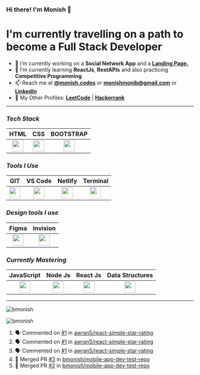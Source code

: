 ### Hi there! I'm Monish 👋

# I'm currently travelling on a path to become a Full Stack Developer

- 🔭 I’m currently working on a **Social Network App** and a [**Landing Page.**](https://bmonish.github.io/early-storage/)
- 🌱 I’m currently learning **ReactJs**, **RestAPIs** and also practicing **Competitive Programming**
- 📫 Reach me at [**@monish.codes**](https://www.instagram.com/monish.codes/) or **monishmonib@gmail.com** or [**LinkedIn**](https://linkedin.com/in/bmonish)
- 👤 My Other Profiles: [**LeetCode**](https://leetcode.com/bmonish/) | [**Hackerrank**](https://www.hackerrank.com/monishmonib)

__________

### ***Tech Stack***

| HTML  | CSS | BOOTSTRAP |
| :-------------: | :-------------: | :-------------: |
| <img height="30px" src="https://cdn.svgporn.com/logos/html-5.svg">  | <img height="30px" src="https://cdn.svgporn.com/logos/css-3.svg"> | <img height="30px" src="https://cdn.svgporn.com/logos/bootstrap.svg"> |

### ***Tools I Use***

| GIT  | VS Code | Netlify | Terminal | 
| :-------------: | :-------------: |:-------------: | :-------------: |
| <img height="30px" src="https://cdn.svgporn.com/logos/git-icon.svg">  | <img height="30px" src="https://cdn.svgporn.com/logos/visual-studio-code.svg"> |  <img height="30px" src="https://cdn.svgporn.com/logos/netlify.svg"> |  <img height="30px" src="https://cdn.svgporn.com/logos/terminal.svg"> | 

### ***Design tools I use***

| Figma | Invision |
| :-------------: | :-------------: |
| <img height="30px" src="https://cdn.svgporn.com/logos/figma.svg"> | <img height="30px" src="https://cdn.svgporn.com/logos/invision.svg"> |

### ***Currently Mastering***

| JavaScript | Node Js | React Js | Data Structures |
| :-------------: | :-------------: | :-------------: |:-------------: |
| <img height="30px" src="https://cdn.svgporn.com/logos/javascript.svg"> | <img height="30px" src="https://cdn.svgporn.com/logos/nodejs-icon.svg"> |  <img height="30px" src="https://cdn.svgporn.com/logos/react.svg"> | <img height="30px" src="https://image.flaticon.com/icons/png/512/2920/2920211.png"> |

_____

<p><img src="https://github-readme-stats.vercel.app/api?username=bmonish&count_private=true&show_icons=true&theme=react&hide=stars" alt="bmonish"/></p>

<p><img src="https://github-readme-streak-stats.herokuapp.com/?user=bmonish" alt="bmonish"/></p>

<!--START_SECTION:activity-->
1. 🗣 Commented on [#1](https://github.com/awran5/react-simple-star-rating/issues/1) in [awran5/react-simple-star-rating](https://github.com/awran5/react-simple-star-rating)
2. 🗣 Commented on [#1](https://github.com/awran5/react-simple-star-rating/issues/1) in [awran5/react-simple-star-rating](https://github.com/awran5/react-simple-star-rating)
3. 🗣 Commented on [#1](https://github.com/awran5/react-simple-star-rating/issues/1) in [awran5/react-simple-star-rating](https://github.com/awran5/react-simple-star-rating)
4. 🎉 Merged PR [#3](https://github.com/bmonish/mobile-app-dev-test-repo/pull/3) in [bmonish/mobile-app-dev-test-repo](https://github.com/bmonish/mobile-app-dev-test-repo)
5. 🎉 Merged PR [#2](https://github.com/bmonish/mobile-app-dev-test-repo/pull/2) in [bmonish/mobile-app-dev-test-repo](https://github.com/bmonish/mobile-app-dev-test-repo)
<!--END_SECTION:activity-->
